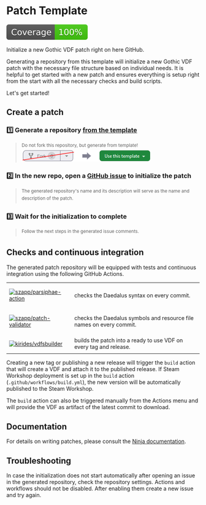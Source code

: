 # Patch Template

[![Coverage](.github/actions/initialization/badges/coverage.svg)](https://github.com/szapp/patch-template)

Initialize a new Gothic VDF patch right on here GitHub.

Generating a repository from this template will initialize a new Gothic VDF patch with the necessary file structure based on individual needs. 
It is helpful to get started with a new patch and ensures everything is setup right from the start with all the necessary checks and build scripts.

Let's get started!

## Create a patch

### 1️⃣ Generate a repository [from the template](https://repo.new/?template_name=patch-template&template_owner=szapp)

> <sup>Do not fork this repository, but generate from template!</sup>  
  [![Template](.github/actions/initialization/badges/template.png)](https://repo.new/?template_name=patch-template&template_owner=szapp)

### 2️⃣ In the new repo, open a [GitHub issue](../../issues/new/choose) to initialize the patch

> <sup>The generated repository's name and its description will serve as the name and description of the patch.</sup>

### 3️⃣ Wait for the initialization to complete

> <sup>Follow the next steps in the generated issue comments.</sup>

## Checks and continuous integration

The generated patch repository will be equipped with tests and continuous integration using the following GitHub Actions.

<table><tbody>
  <tr><td>
    
  [![szapp/parsiphae-action](https://img.shields.io/badge/szapp-parsiphae--action-34D058?logo=github&logoColor=959DA5&labelColor=444D56)](https://github.com/szapp/parsiphae-action)
    
  </td>
  <td>checks the Daedalus syntax on every commit.</td>
  </tr>
  <tr><td>
    
  [![szapp/patch-validator](https://img.shields.io/badge/szapp-patch--validator-34D058?logo=github&logoColor=959DA5&labelColor=444D56)](https://github.com/szapp/patch-validator)
  
  </td>
  <td>checks the Daedalus symbols and resource file names on every commit.</td>
  </tr>
  <tr><td>
  
  [![kirides/vdfsbuilder](https://img.shields.io/badge/kirides-vdfsbuilder-34D058?logo=github&logoColor=959DA5&labelColor=444D56)](https://github.com/kirides/vdfsbuilder)
  
  </td>
  <td>builds the patch into a ready to use VDF on every tag and release.</td>
  </tr>
</tbody></table>

Creating a new tag or publishing a new release will trigger the `build` action that will create a VDF and attach it to the published release.
If Steam Workshop deployment is set up in the `build` action (`.github/workflows/build.yml`), the new version will be automatically published to the Steam Workshop.

The `build` action can also be triggered manually from the Actions menu and will provide the VDF as artifact of the latest commit to download.

## Documentation

For details on writing patches, please consult the [Ninja documentation](https://github.com/szapp/Ninja/wiki).

## Troubleshooting

In case the initialization does not start automatically after opening an issue in the generated repository, check the repository settings.
Actions and workflows should not be disabled. After enabling them create a new issue and try again.

